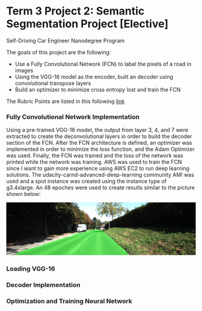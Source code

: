 # **Term 3 Project 2: Semantic Segmentation Project [Elective]**
Self-Driving Car Engineer Nanodegree Program

The goals of this project are the following:

* Use a Fully Convolutional Network (FCN) to label the pixels of a road in images
* Using the VGG-16 model as the encoder, built an decoder using convolutional transpose layers
* Build an optimizer to minimize cross entropy lost and train the FCN

[//]: # (Image References)

[image1]: ./images/um_000021.png "P1"
[image2]: ./images/.png "P2"
[image3]: ./images/.png "P3"
[image4]: ./images/.png "P4"
[image5]: ./images/.png "P5"
[image6]: ./images/.png "P6"
[image7]: ./images/.png "P7"
[image8]: ./images/.png "P8"
[image9]: ./images/.png "P9"

The Rubric Points are listed in this following [link](https://review.udacity.com/#!/rubrics/989/view)

### Fully Convolutional Network Implementation
Using a pre-trained VGG-16 model, the output from layer 3, 4, and 7 were extracted to create the deconvolutional layers in order to build the decoder section of the FCN.  After the FCN architecture is defined, an optimizer was implemented in order to minimize the loss function, and the Adam Optimizer was used.  Finally, the FCN was trained and the loss of the network was printed while the network was training.  AWS was used to train the FCN since I want to gain more experience using AWS EC2 to run deep learning solutions.  The udacity-carnd-advanced-deep-learning community AMI was used and a spot instance was created using the instance type of g3.4xlarge.  An 48 epoches were used to create results similar to the picture shown below:

![alt text][image1]

### Loading VGG-16


### Decoder Implementation


### Optimization and Training Neural Network
